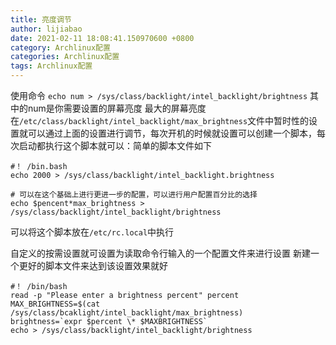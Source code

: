 ```yaml
---
title: 亮度调节
author: lijiabao
date: 2021-02-11 18:08:41.150970600 +0800
category: Archlinux配置
categories: Archlinux配置
tags: Archlinux配置
---
```

使用命令
`echo num > /sys/class/backlight/intel_backlight/brightness`
其中的num是你需要设置的屏幕亮度
最大的屏幕亮度在`/etc/class/backlight/intel_backlight/max_brightness`文件中暂时性的设置就可以通过上面的设置进行调节，每次开机的时候就设置可以创建一个脚本，每次启动都执行这个脚本就可以：简单的脚本文件如下
```
#！ /bin.bash
echo 2000 > /sys/class/backlight/intel_backlight.brightness

# 可以在这个基础上进行更进一步的配置，可以进行用户配置百分比的选择
echo $pencent*max_brightness > /sys/class/backlight/intel_backlight/brightness
```
可以将这个脚本放在`/etc/rc.local`中执行

自定义的按需设置就可设置为读取命令行输入的一个配置文件来进行设置
新建一个更好的脚本文件来达到该设置效果就好
```
#！ /bin/bash
read -p "Please enter a brightness percent" percent
MAX_BRIGHTNESS=$(cat /sys/class/bcaklight/intel_backlight/max_brightness)
brightness=`expr $percent \* $MAXBRIGHTNESS`
echo > /sys/class/backlight/intel_backlight/brightness
```